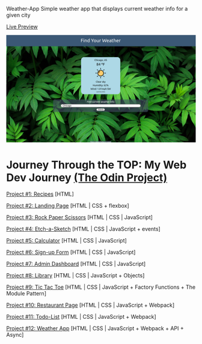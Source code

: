Weather-App
Simple weather app that displays current weather info for a given city

[Live Preview](https://bchung54.github.io/weather-app/)

![screenshot](./screenshot.png)

# Journey Through the TOP: My Web Dev Journey [(The Odin Project)](https://theodinproject.com/)

[Project #1: Recipes](https://github.com/bchung54/odin-recipes) [HTML]

[Project #2: Landing Page](https://github.com/bchung54/landing-page) [HTML | CSS + flexbox]

[Project #3: Rock Paper Scissors](https://github.com/bchung54/rockpaperscissors) [HTML | CSS | JavaScript]

[Project #4: Etch-a-Sketch](https://github.com/bchung54/etch-a-sketch) [HTML | CSS | JavaScript + events]

[Project #5: Calculator](https://github.com/bchung54/calc-project) [HTML | CSS | JavaScript]

[Project #6: Sign-up Form](https://github.com/bchung54/sign-up-form) [HTML | CSS | JavaScript]

[Project #7: Admin Dashboard](https://github.com/bchung54/admin-dashboard) [HTML | CSS | JavaScript]

[Project #8: Library](https://github.com/bchung54/library-project) [HTML | CSS | JavaScript + Objects]

[Project #9: Tic Tac Toe](https://github.com/bchung54/tic-tac-toe) [HTML | CSS | JavaScript + Factory Functions + The Module Pattern]

[Project #10: Restaurant Page](https://github.com/bchung54/restaurant-page) [HTML | CSS | JavaScript + Webpack]

[Project #11: Todo-List](https://github.com/bchung54/todo-list) [HTML | CSS | JavaScript + Webpack]

[Project #12: Weather App](https://github.com/bchung54/weather-app) [HTML | CSS | JavaScript + Webpack + API + Async]
